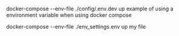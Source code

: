 docker-compose --env-file ./config/.env.dev up example of using a environment variable when using docker compose

docker-compose --env-file ./env_settings.env up my file